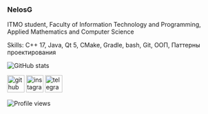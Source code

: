 ### NelosG

ITMO student, Faculty of Information Technology and Programming, Applied Mathematics and Computer Science

Skills: C++ 17, Java, Qt 5, CMake, Gradle, bash, Git, ООП, Паттерны проектирования

![GitHub stats](https://github-readme-stats.vercel.app/api?username=NelosG&show_icons=true&count_private=true)  


[<img src='https://cdn.jsdelivr.net/npm/simple-icons@3.0.1/icons/github.svg' alt='github' height='40'>](https://github.com/NelosG)  [<img src='https://cdn.jsdelivr.net/npm/simple-icons@3.0.1/icons/instagram.svg' alt='instagram' height='40'>](https://www.instagram.com/nelos.g/)  [<img src='https://cdn.jsdelivr.net/npm/simple-icons@3.0.1/icons/telegram.svg' alt='telegram' height='40'>](https://t.me/NelosG)  

![Profile views](https://gpvc.arturio.dev/NelosG)
